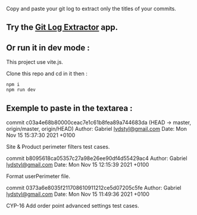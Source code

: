 Copy and paste your git log to extract only the titles of your commits.

## Try the [Git Log Extractor](https://git-log-extractor.vercel.app/) app.

## Or run it in dev mode :

This project use vite.js.

Clone this repo and cd in it then :

    npm i
    npm run dev

## Exemple to paste in the textarea :

commit c03a4e68b80000ceac7e1c61b8fea89a744683da (HEAD -> master, origin/master, origin/HEAD)
Author: Gabriel <lydstyl@gmail.com>
Date: Mon Nov 15 15:37:30 2021 +0100

Site & Product perimeter filters test cases.

commit b8095618ca05357c27a98e26ee90df4d55429ac4
Author: Gabriel <lydstyl@gmail.com>
Date: Mon Nov 15 12:15:39 2021 +0100

Format userPerimeter file.

commit 0373a6e8035f211708610911212ce5d07205c5fe
Author: Gabriel <lydstyl@gmail.com>
Date: Mon Nov 15 11:49:36 2021 +0100

CYP-16 Add order point advanced settings test cases.
